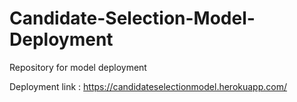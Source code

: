 # Candidate-Selection-Model-Deployment
Repository for model deployment

Deployment link : https://candidateselectionmodel.herokuapp.com/
